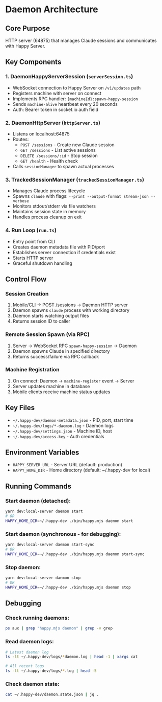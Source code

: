 # Daemon Architecture

## Core Purpose
HTTP server (64875) that manages Claude sessions and communicates with Happy Server.

## Key Components

### 1. DaemonHappyServerSession (`serverSession.ts`)
- WebSocket connection to Happy Server on `/v1/updates` path
- Registers machine with server on connect
- Implements RPC handler: `{machineId}:spawn-happy-session`
- Sends `machine-alive` heartbeat every 20 seconds
- Auth: Bearer token in socket.io auth field

### 2. DaemonHttpServer (`httpServer.ts`)
- Listens on localhost:64875
- Routes:
  - `POST /sessions` - Create new Claude session
  - `GET /sessions` - List active sessions
  - `DELETE /sessions/:id` - Stop session
  - `GET /health` - Health check
- Calls `sessionManager` to spawn actual processes

### 3. TrackedSessionManager (`trackedSessionManager.ts`)
- Manages Claude process lifecycle
- Spawns `claude` with flags: `--print --output-format stream-json --verbose`
- Monitors stdout/stderr via file watchers
- Maintains session state in memory
- Handles process cleanup on exit

### 4. Run Loop (`run.ts`)
- Entry point from CLI
- Creates daemon metadata file with PID/port
- Establishes server connection if credentials exist
- Starts HTTP server
- Graceful shutdown handling

## Control Flow

### Session Creation
1. Mobile/CLI → POST /sessions → Daemon HTTP server
2. Daemon spawns `claude` process with working directory
3. Daemon starts watching output files
4. Returns session ID to caller

### Remote Session Spawn (via RPC)
1. Server → WebSocket RPC `spawn-happy-session` → Daemon
2. Daemon spawns Claude in specified directory
3. Returns success/failure via RPC callback

### Machine Registration
1. On connect: Daemon → `machine-register` event → Server
2. Server updates machine in database
3. Mobile clients receive machine status updates

## Key Files
- `~/.happy-dev/daemon-metadata.json` - PID, port, start time
- `~/.happy-dev/logs/*-daemon.log` - Daemon logs
- `~/.happy-dev/settings.json` - Machine ID, host
- `~/.happy-dev/access.key` - Auth credentials

## Environment Variables
- `HAPPY_SERVER_URL` - Server URL (default: production)
- `HAPPY_HOME_DIR` - Home directory (default: ~/.happy-dev for local)

## Running Commands

### Start daemon (detached):
```bash
yarn dev:local-server daemon start
# OR
HAPPY_HOME_DIR=~/.happy-dev ./bin/happy.mjs daemon start
```

### Start daemon (synchronous - for debugging):
```bash
yarn dev:local-server daemon start-sync
# OR  
HAPPY_HOME_DIR=~/.happy-dev ./bin/happy.mjs daemon start-sync
```

### Stop daemon:
```bash
yarn dev:local-server daemon stop
# OR
HAPPY_HOME_DIR=~/.happy-dev ./bin/happy.mjs daemon stop
```

## Debugging

### Check running daemons:
```bash
ps aux | grep "happy.mjs daemon" | grep -v grep
```

### Read daemon logs:
```bash
# Latest daemon log
ls -lt ~/.happy-dev/logs/*daemon.log | head -1 | xargs cat

# All recent logs
ls -lt ~/.happy-dev/logs/*.log | head -5
```

### Check daemon state:
```bash
cat ~/.happy-dev/daemon.state.json | jq .
```